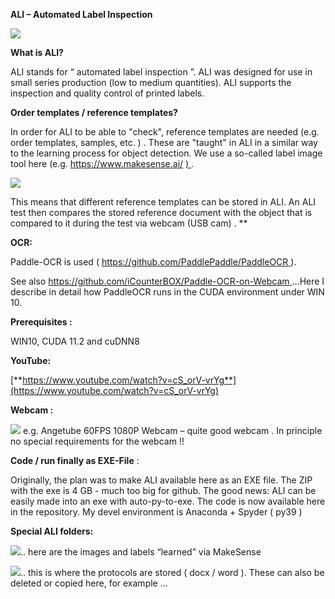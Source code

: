 ﻿**ALI – Automated Label Inspection**

![](Aspose.Words.487dc5ca-18a0-48e3-9c2d-0a507fcf4e50.001.png)

**What is ALI?**

ALI stands for “ automated label inspection ”. ALI was designed for use in small series production (low to medium quantities). ALI supports the inspection and quality control of printed labels.

**Order templates / reference templates?**

In order for ALI to be able to "check", reference templates are needed (e.g. order templates, samples, etc. ) . These are "taught" in ALI in a similar way to the learning process for object detection. We use a so-called label image tool here (e.g. https://www.makesense.ai/ [) ](https://www.makesense.ai/).



![](Aspose.Words.487dc5ca-18a0-48e3-9c2d-0a507fcf4e50.002.png)

This means that different reference templates can be stored in ALI. An ALI test then compares the stored reference document with the object that is compared to it during the test via webcam (USB cam) .
**


**OCR:**

Paddle-OCR is used ( [https://github.com/PaddlePaddle/PaddleOCR ](https://github.com/PaddlePaddle/PaddleOCR)).

See also [https://github.com/iCounterBOX/Paddle-OCR-on-Webcam ](https://github.com/iCounterBOX/Paddle-OCR-on-Webcam)...Here I describe in detail how PaddleOCR runs in the CUDA environment under WIN 10.

**Prerequisites :**

WIN10, CUDA 11.2 and cuDNN8​

**YouTube:**

[**https://www.youtube.com/watch?v=cS_orV-vrYg**](https://www.youtube.com/watch?v=cS_orV-vrYg)

**Webcam :**

![](Aspose.Words.487dc5ca-18a0-48e3-9c2d-0a507fcf4e50.003.png)  e.g. Angetube 60FPS 1080P Webcam – quite good webcam . In principle no special requirements for the webcam !!


**Code / run finally as EXE-File** :

Originally, the plan was to make ALI available here as an EXE file. The ZIP with the exe is 4 GB - much too big for github. The good news: ALI can be easily made into an exe with auto-py-to-exe. The code is now available here in the repository. My devel environment is Anaconda + Spyder ( py39 )

**Special ALI folders:**

![](Aspose.Words.487dc5ca-18a0-48e3-9c2d-0a507fcf4e50.004.png).. here are the images and labels “learned” via MakeSense

![](Aspose.Words.487dc5ca-18a0-48e3-9c2d-0a507fcf4e50.005.png).. this is where the protocols are stored ( docx / word ). These can also be deleted or copied here, for example ...

